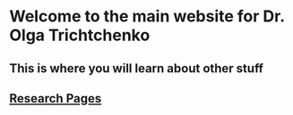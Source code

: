 
# Welcome to the main website for Dr. Olga Trichtchenko

## This is where you will learn about other stuff
## [Research Pages](/research)
